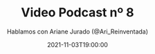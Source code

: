---
title: 'Video Podcast nº 8'
date: '2021-11-03T19:00:00'
author: 'Hablamos con Ariane Jurado (@Ari_Reinventada)'
img: '/images/08-despues.jpg'
alt: 'Video Podcast nº 8 - Estuvimos hablando con Ariane Jurado (@Ari_Reinventada). 03 de Noviembre, 19.00 horas. Thanks to Avatar Recep Kütük & Pierre - Louis Anceau for their icons.'
body: ''
video: 'https://www.youtube.com/watch?v=9s8aycSFnvY'
publishVideo: true
--- 